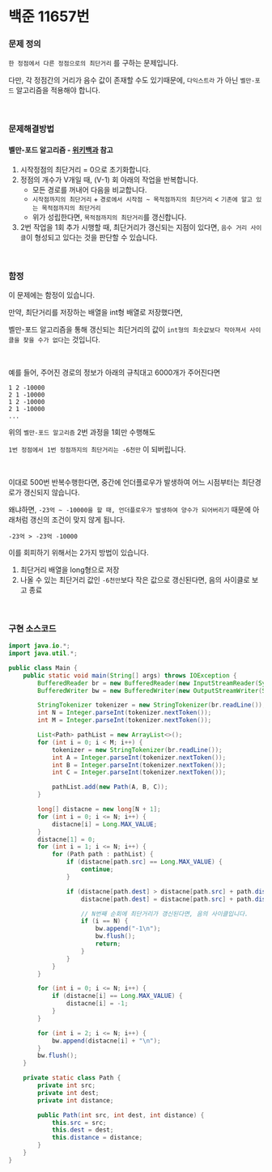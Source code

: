# 백준 11657번

### 문제 정의

`한 정점에서 다른 정점으로의 최단거리` 를 구하는 문제입니다.

다만, 각 정점간의 거리가 음수 값이 존재할 수도 있기때문에, `다익스트라` 가 아닌 `벨만-포드` 알고리즘을 적용해야 합니다.

<br>

### 문제해결방법

#### 벨만-포드 알고리즘 - [위키백과](https://ko.wikipedia.org/wiki/%EB%B2%A8%EB%A8%BC-%ED%8F%AC%EB%93%9C_%EC%95%8C%EA%B3%A0%EB%A6%AC%EC%A6%98) 참고

1. 시작정점의 최단거리 = 0으로 초기화합니다.
2. 정점의 개수가 V개일 때, (V-1) 회 아래의 작업을 반복합니다.
   - 모든 경로를 꺼내어 다음을 비교합니다.
   - `시작점까지의 최단거리` + `경로에서 시작점 ~ 목적점까지의 최단거리` < `기존에 알고 있는 목적점까지의 최단거리`
   - 위가 성립한다면, `목적점까지의 최단거리`를 갱신합니다.
3. 2번 작업을 1회 추가 시행할 때, 최단거리가 갱신되는 지점이 있다면, `음수 거리 사이클`이 형성되고 있다는 것을 판단할 수 있습니다.

<br>

### 함정

이 문제에는 함정이 있습니다. 

만약, 최단거리를 저장하는 배열을 int형 배열로 저장했다면, 

벨만-포드 알고리즘을 통해 갱신되는 최단거리의 값이 `int형의 최솟값보다 작아져서 사이클을 찾을 수가 없다`는 것입니다.

<br>

예를 들어, 주어진 경로의 정보가 아래의 규칙대고 6000개가 주어진다면

```
1 2 -10000
2 1 -10000
1 2 -10000
2 1 -10000
...
```

위의 `벨만-포드 알고리즘` 2번 과정을 1회만 수행해도 

`1번 정점에서 1번 정점까지의 최단거리는 -6천만` 이 되버립니다.

 <br>

이대로 500번 반복수행한다면, 중간에 언더플로우가 발생하여 어느 시점부터는 최단경로가 갱신되지 않습니다. 

왜냐하면, `-23억 ~ -10000을 할 때, 언더플로우가 발생하여 양수가 되어버리기` 때문에 아래처럼 갱신의 조건이 맞지 않게 됩니다.

`-23억 > -23억 -10000`

이를 회피하기 위해서는 2가지 방법이 있습니다.

1. 최단거리 배열을 long형으로 저장
2. 나올 수 있는 최단거리 값인 `-6천만`보다 작은 값으로 갱신된다면, 음의 사이클로 보고 종료

<br>

### 구현 소스코드

```java
import java.io.*;
import java.util.*;

public class Main {
    public static void main(String[] args) throws IOException {
        BufferedReader br = new BufferedReader(new InputStreamReader(System.in));
        BufferedWriter bw = new BufferedWriter(new OutputStreamWriter(System.out));

        StringTokenizer tokenizer = new StringTokenizer(br.readLine());
        int N = Integer.parseInt(tokenizer.nextToken());
        int M = Integer.parseInt(tokenizer.nextToken());

        List<Path> pathList = new ArrayList<>();
        for (int i = 0; i < M; i++) {
            tokenizer = new StringTokenizer(br.readLine());
            int A = Integer.parseInt(tokenizer.nextToken());
            int B = Integer.parseInt(tokenizer.nextToken());
            int C = Integer.parseInt(tokenizer.nextToken());

            pathList.add(new Path(A, B, C));
        }

        long[] distacne = new long[N + 1];
        for (int i = 0; i <= N; i++) {
            distacne[i] = Long.MAX_VALUE;
        }
        distacne[1] = 0;
        for (int i = 1; i <= N; i++) {
            for (Path path : pathList) {
                if (distacne[path.src] == Long.MAX_VALUE) {
                    continue;
                }

                if (distacne[path.dest] > distacne[path.src] + path.distance) {
                    distacne[path.dest] = distacne[path.src] + path.distance;

                    // N번째 순회에 최단거리가 갱신된다면, 음의 사이클입니다.
                    if (i == N) {
                        bw.append("-1\n");
                        bw.flush();
                        return;
                    }
                }
            }
        }

        for (int i = 0; i <= N; i++) {
            if (distacne[i] == Long.MAX_VALUE) {
                distacne[i] = -1;
            }
        }

        for (int i = 2; i <= N; i++) {
            bw.append(distacne[i] + "\n");
        }
        bw.flush();
    }

    private static class Path {
        private int src;
        private int dest;
        private int distance;

        public Path(int src, int dest, int distance) {
            this.src = src;
            this.dest = dest;
            this.distance = distance;
        }
    }
}
```

